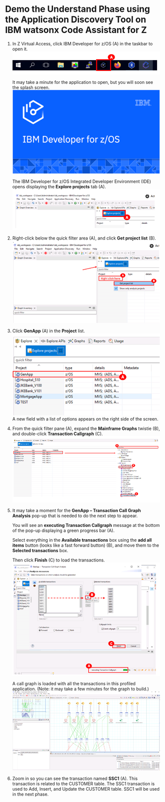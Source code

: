 # Demo the Understand Phase using the Application Discovery Tool on IBM watsonx Code Assistant for Z 
1. In Z Virtual Access, click IBM Developer for z/OS (A) in the taskbar to open it.
   ![](images/taskbar1.png)
   
   It may take a minute for the application to open, but you will soon see the splash screen.
   ![](images/splash.png)
   
   The IBM Developer for z/OS Integrated Developer Environment (IDE) opens displaying the **Explore projects** tab (A).
   ![](images/explorprojects1.png)

2. Right-click below the quick filter area (A), and click **Get project list** (B).
   ![](images/getprojlist.png)

3. Click **GenApp** (A) in the **Project** list.
   ![](images/GenApp.png)
   A new field with a list of options appears on the right side of the screen.

4. From the quick filter pane (A), expand the **Mainframe Graphs** twistie (B), and double-click **Transaction Callgraph** (C).
   ![](images/transactioncallgraph.png)

5. It may take a moment for the **GenApp – Transaction Call Graph Analysis** pop-up that is needed to do the next step to appear. 
   
   You will see an **executing Transaction Callgraph** message at the bottom of the pop-up displaying a green progress bar (A). 

   Select everything in the **Available transactions** box using the **add all items** button (looks like a fast forward button) (B), and move them to the **Selected transactions** box.
   
   Then click **Finish** (C) to load the transactions.
   ![](images/GenApp-selecttransactions.png)

   A call graph is loaded with all the transactions in this profiled application. (Note: it may take a few minutes for the graph to build.)
   ![](images/callgraph.png)

6. Zoom in so you can see the transaction named **SSC1** (A). This transaction is related to the CUSTOMER table. The SSC1 transaction is used to Add, Insert, and Update the CUSTOMER table. SSC1 will be used in the next phase.